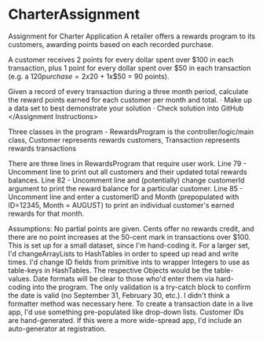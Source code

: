 # CharterAssignment
Assignment for Charter Application
<Assignment instructions>
A retailer offers a rewards program to its customers, awarding points based on each recorded purchase.

A customer receives 2 points for every dollar spent over $100 in each transaction, plus 1 point for every dollar spent over $50 in each transaction (e.g. a $120 purchase = 2x$20 + 1x$50 = 90 points).

Given a record of every transaction during a three month period, calculate the reward points earned for each customer per month and total. 
·         Make up a data set to best demonstrate your solution
·         Check solution into GitHub
</Assignment Instructions>


Three classes in the program - 
          RewardsProgram is the controller/logic/main class, 
          Customer represents rewards customers, 
          Transaction represents rewards transactions
  
There are three lines in RewardsProgram that require user work.
Line 79 - Uncomment line to print out all customers and their updated total rewards balances.
Line 82 - Uncomment line and (potentially) change customerId argument to print the reward balance for a particular customer.
Line 85 - Uncomment line and enter a customerID and Month (prepopulated with ID=12345, Month = AUGUST) 
          to print an individual customer's earned rewards for that month.

Assumptions: 
No partial points are given. Cents offer no rewards credit, and there are no point increases at the 50-cent mark in transactions over $100.
This is set up for a small dataset, since I'm hand-coding it. For a larger set, I'd changeArrayLists to HashTables in order to speed up               read and write times. I'd change ID fields from primitive ints to wrapper Integers to use as table-keys in HashTables. The                 respective Objects would be the table-values.
Date formats will be clear to those who'd enter them via hard-coding into the program. The only validation is a try-catch block to confirm           the date is valid (no September 31, February 30, etc.). I didn't think a formatter method was necessary here.
To create a transaction date in a live app, I'd use something pre-populated like drop-down lists.
Customer IDs are hand-generated. If this were a more wide-spread app, I'd include an auto-generator at registration.
